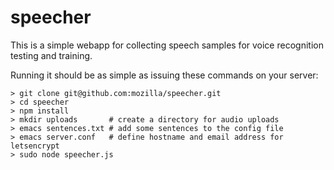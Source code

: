 # speecher
This is a simple webapp for collecting speech samples for voice
recognition testing and training.

Running it should be as simple as issuing these commands on your
server:

```
> git clone git@github.com:mozilla/speecher.git
> cd speecher
> npm install
> mkdir uploads       # create a directory for audio uploads
> emacs sentences.txt # add some sentences to the config file
> emacs server.conf   # define hostname and email address for letsencrypt
> sudo node speecher.js
```
